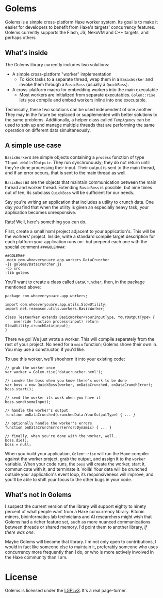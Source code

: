 Golems
======

Golems is a simple cross-platform Haxe worker system. Its goal is to make it easier for developers to benefit from Haxe's targets' concurrency features.
Golems currently supports the Flash, JS, NekoVM and C++ targets, and perhaps others.

What's inside
-------------

The Golems library currently includes two solutions:

* A simple cross-platform "worker" implementation
    - To kick tasks to a separate thread, wrap them in a `BasicWorker` and invoke them through a `BasicBoss` (usually a `QuickBoss`).
* A cross-platform macro for embedding workers into the main executable
    - Most workers are initialized from separate executables. `Golem::rise` lets you compile and embed workers inline into one executable.

Technically, these two solutions can be used independent of one another. They may in the future be replaced or supplemented with better solutions to the same problems. Additionally, a helper class called `TempAgency` can be used to spin up and manage multiple threads that are performing the same operation on different data simultaneously.


A simple use case
-----------------

`BasicWorker`s are simple objects containing a `process` function of type `TInput->Null<TOutput>`. They run synchronously; they do not return until they're done processing their input. Their output is sent to the main thread, and if an error occurs, that is sent to the main thread as well.

`BasicBoss`es are the objects that maintain communication between the main thread and worker thread. Extending `BasicBoss` is possible, but nine times out of ten, its subclass `QuickBoss` will be sufficient for our needs.

Say you're writing an application that includes a utility to crunch data. One day you find that when the utility is given an especially heavy task, your application becomes unresponsive.

Rats! Well, here's something you can do.

First, create a small hxml project adjacent to your application's. This will be the workers' project. Inside, write a standard compile target description for each platform your application runs on– but prepend each one with the special comment `###GOLEM###`:

    ##GOLEM##
    -main com.whoeveryouare.app.workers.DataCruncher
    -js golems/DataCruncher.js
    -cp src
    -lib golems

You'll want to create a class called `DataCruncher`, then, in the package mentioned above:

    package com.whoeveryouare.app.workers;

    import com.whoeveryouare.app.utils.SlowUtility;
    import net.rezmason.utils.workers.BasicWorker;

    class TestWorker extends BasicWorker<YourInputType, YourOutputType> {
        override function process(input) return SlowUtility.crunchData(input);
    }

There we go! We just wrote a worker. This will compile separately from the rest of your project. No need for a `main` function; Golems shove their own in. You may use a constructor, if you'd like.

To use this worker, we'll shoehorn it into your existing code:

    // grab the worker once
    var worker = Golem.rise('datacruncher.hxml');

    // invoke the boss when you know there's work to be done
    var boss = new QuickBoss(worker, onDataCrunched, onDataCrunchError);
    boss.start();

    // send the worker its work when you have it
    boss.send(someInput);

    // handle the worker's output
    function onDataCrunched(crunchedData:YourOutputType) { ... }

    // optionally handle the worker's errors
    function onDataCrunchError(error:Dynamic) { ... }

    // finally, when you're done with the worker, well...
    boss.die();
    boss = null;


When you build your application, `Golem::rise` will run the Haxe compiler against the worker project, grab the output, and assign it to the `worker` variable. When your code runs, the `boss` will create the worker, start it, communicate with it, and terminate it. Voilà! Your data will be crunched outside your application's event loop, its responsiveness will improve, and you'll be able to shift your focus to the other bugs in your code.


What's not in Golems
--------------------

I suspect the current version of the library will support eighty to ninety percent of what people want from a Haxe concurrency library. Bitcoin miners, bioinformatics lab technicians and AI researchers might wish that Golems had a richer feature set, such as more nuanced communications between threads or shared memory. I'd point them to another library, *if there was one*. 

Maybe Golems will become that library. I'm not only open to contributions, I would in fact like someone else to maintain it, preferably someone who uses concurrency more frequently than I do, or who is more actively involved in the Haxe community than I am.


License
=======

Golems is licensed under the [LGPLv3](LICENSE). It's a real page-turner.
